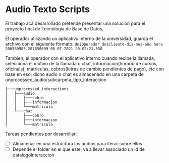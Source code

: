 # Audio Texto Scripts

El trabajo acá desarrollado pretende presentar una solución para el proyecto final de Tecnología de Base de Datos, 

El operador utilizando un aplicativo interno de la universidad, guarda el archivo con el siguiente formato:
`dniOperador_dniCliente-dia-mes-año hora`
`206580985_207850699-08-07-2021 20:02:21.550`

Tambien, el operador con el aplicativo interno cuando recibe la llamada, selecciona el motivo de la llamada o chat, 
informacion(horario de cursos, oficinals), matriculas, cobros(letras de cambio pendientes de pago), etc con base en eso; dicho audio o chat es almacenado en una carpeta de unprocessed_audio/subcarpeta_tipo_interaccion

```
├───unprocessed_interactions
│   ├───audio
│   │   ├───cobro
│   │   ├───informacion
│   │   └───matricula
│   └───chat
│       ├───cobro
│       ├───informacion
│       └───matricula
```

Tareas pendientes por desarrollar:
- [ ] Almacenar en una estructura los audios para iterar sobre ellos
- [ ] Depende el folder en el que este, va a llevar associado un id de catalogoInteraccion